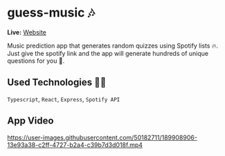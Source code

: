 # guess-music 🎶

**Live:** [Website](https://guessmusic.netlify.app/)

Music prediction app that generates random quizzes using Spotify lists 🔥.
<br>
Just give the spotify link and the app will generate hundreds of unique questions for you 🙂.

## Used Technologies 👨‍💻
`Typescript`, `React`, `Express`, `Spotify API`

## App Video

https://user-images.githubusercontent.com/50182711/189908906-13e93a38-c2ff-4727-b2a4-c39b7d3d018f.mp4

